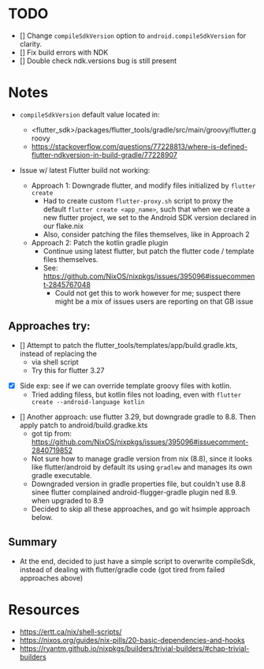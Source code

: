 # TODO
- [] Change `compileSdkVersion` option to `android.compileSdkVersion` for clarity.
- [] Fix build errors with NDK
- [] Double check ndk.versions bug is still present


# Notes
- `compileSdkVersion` default value located in:
  - <flutter_sdk>/packages/flutter_tools/gradle/src/main/groovy/flutter.groovy
  - https://stackoverflow.com/questions/77228813/where-is-defined-flutter-ndkversion-in-build-gradle/77228907

- Issue w/ latest Flutter build not working:
  - Approach 1: Downgrade flutter, and modify files initialized by `flutter create`
    - Had to create custom `flutter-proxy.sh` script to proxy the default `flutter create <app_name>`,
      such that when we create a new flutter project, we set to the Android SDK version declared in our
      flake.nix
    - Also, consider patching the files themselves, like in Approach 2
  - Approach 2: Patch the kotlin gradle plugin
    - Continue using latest flutter, but patch the flutter code / template files themselves.
    - See: https://github.com/NixOS/nixpkgs/issues/395096#issuecomment-2845767048
      - Could not get this to work however for me; suspect there might be a mix of issues users
        are reporting on that GB issue

## Approaches try:
- [] Attempt to patch the flutter_tools/templates/app/build.gradle.kts, instead of replacing the
  - via shell script
  - Try this for flutter 3.27
- [x] Side exp: see if we can override template groovy files with kotlin.
  - Tried adding filess, but kotlin files not loading, even with `flutter create --android-language kotlin`
- [] Another approach: use flutter 3.29, but downgrade gradle to 8.8.  Then apply patch to android/build.gradke.kts
  - got tip from: https://github.com/NixOS/nixpkgs/issues/395096#issuecomment-2840719852
  - Not sure how to manage gradle version from nix (8.8), since it looks like flutter/android by default its using `gradlew` and manages
    its own gradle executable.
  - Downgraded version in gradle properties file, but couldn't use 8.8 sinee flutter complained android-flugger-gradle plugin ned 8.9.
    when upgraded to 8.9
  - Decided to skip all these approaches, and go wit hsimple approach below.


## Summary
- At the end, decided to just have a simple script to overwrite compileSdk, instead of dealing
  with flutter/gradle code (got tired from failed approaches above)
   

# Resources
- https://ertt.ca/nix/shell-scripts/
- https://nixos.org/guides/nix-pills/20-basic-dependencies-and-hooks
- https://ryantm.github.io/nixpkgs/builders/trivial-builders/#chap-trivial-builders
